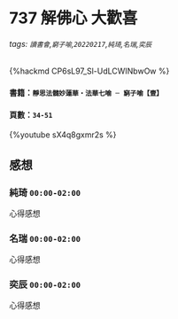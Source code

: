 # 737 解佛心 大歡喜
###### tags: `讀書會`,`窮子喻`,`20220217`,`純琦`,`名瑞`,`奕辰`

{%hackmd CP6sL97_Sl-UdLCWINbwOw %}

#### 書籍：`靜思法髓妙蓮華‧法華七喻 ─ 窮子喻【壹】`
#### 頁數：`34-51`
{%youtube sX4q8gxmr2s %}

## 感想
### 純琦 `00:00-02:00`
心得感想

### 名瑞 `00:00-02:00`
心得感想

### 奕辰 `00:00-02:00`
心得感想

